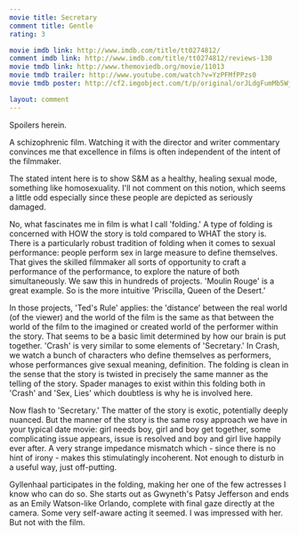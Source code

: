 ```yaml
---
movie title: Secretary
comment title: Gentle
rating: 3

movie imdb link: http://www.imdb.com/title/tt0274812/
comment imdb link: http://www.imdb.com/title/tt0274812/reviews-130
movie tmdb link: http://www.themoviedb.org/movie/11013
movie tmdb trailer: http://www.youtube.com/watch?v=YzPFMfPPzs0
movie tmdb poster: http://cf2.imgobject.com/t/p/original/orJLdgFumMb5WjWClfuEAUrqO78.jpg

layout: comment
---
```


Spoilers herein.

A schizophrenic film. Watching it with the director and writer commentary convinces me that excellence in films is often independent of the intent of the filmmaker.

The stated intent here is to show S&amp;M as a healthy, healing sexual mode, something like homosexuality. I'll not comment on this notion, which seems a little odd especially since these people are depicted as seriously damaged.

No, what fascinates me in film is what I call 'folding.' A type of folding is concerned with HOW the story is told compared to WHAT the story is. There is a particularly robust tradition of folding when it comes to sexual performance: people perform sex in large measure to define themselves. That gives the skilled filmmaker all sorts of opportunity to craft a performance of the performance, to explore the nature of both simultaneously. We saw this in hundreds of projects. 'Moulin Rouge' is a great example. So is the more intuitive 'Priscilla, Queen of the Desert.'

In those projects, 'Ted's Rule' applies: the 'distance' between the real world (of the viewer) and the world of the film is the same as that between the world of the film to the imagined or created world of the performer within the story. That seems to be a basic limit determined by how our brain is put together. 'Crash' is very similar to some elements of 'Secretary.' In Crash, we watch a bunch of characters who define themselves as performers, whose performances give sexual meaning, definition. The folding is clean in the sense that the story is twisted in precisely the same manner as the telling of the story. Spader manages to exist within this folding both in 'Crash' and 'Sex, Lies' which doubtless is why he is involved here.

Now flash to 'Secretary.' The matter of the story is exotic, potentially deeply nuanced. But the manner of the story is the same rosy approach we have in your typical date movie: girl needs boy, girl and boy get together, some complicating issue appears, issue is resolved and boy and girl live happily ever after. A very strange impedance mismatch which - since there is no hint of irony - makes this stimulatingly incoherent. Not enough to disturb in a useful way, just off-putting.

Gyllenhaal participates in the folding, making her one of the few actresses I know who can do so. She starts out as Gwyneth's Patsy Jefferson and ends as an Emily Watson-like Orlando, complete with final gaze directly at the camera. Some very self-aware acting it seemed. I was impressed with her. But not with the film.